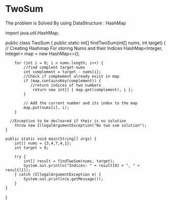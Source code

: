 # TwoSum
The problem is Solved By using DataStructure : HashMap

import java.util.HashMap; 

public class TwoSum {
    public static int[] findTwoSum(int[] nums, int target) {
        // Creating Hashmap For storing Nums and their Indices
        HashMap<Integer, Integer> map = new HashMap<>();

        
        for (int i = 0; i < nums.length; i++) {
            //find complent target-nums
            int complement = target - nums[i];
            //Check if compkement already exist in map
            if (map.containsKey(complement)) {
               //return indices of two numbers
                return new int[] { map.get(complement), i };
            }

            // Add the current number and its index to the map
            map.put(nums[i], i);
        }

      //Exception to be decleared if their is no solution
        throw new IllegalArgumentException("No two sum solution");
    }

    public static void main(String[] args) {
        int[] nums = {3,4,7,4,1};
        int target = 8;

        try {
            int[] result = findTwoSum(nums, target);
            System.out.println("Indices: " + result[0] + ", " + result[1]);
        } catch (IllegalArgumentException e) {
            System.out.println(e.getMessage());
        }
    }
}
